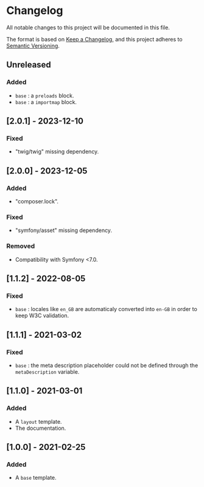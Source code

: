 # Changelog
All notable changes to this project will be documented in this file.

The format is based on [Keep a Changelog](https://keepachangelog.com/en/1.0.0/),
and this project adheres to [Semantic Versioning](https://semver.org/spec/v2.0.0.html).

## Unreleased
### Added
- `base` : a `preloads` block.
- `base` : a `importmap` block.

## [2.0.1] - 2023-12-10
### Fixed
- "twig/twig" missing dependency.

## [2.0.0] - 2023-12-05
### Added
- "composer.lock".

### Fixed
- "symfony/asset" missing dependency.

### Removed
- Compatibility with Symfony <7.0.

## [1.1.2] - 2022-08-05
### Fixed
- `base` : locales like `en_GB` are automaticaly converted into `en-GB` in order to keep W3C validation.

## [1.1.1] - 2021-03-02
### Fixed
- `base` : the meta description placeholder could not be defined through the `metaDescription` variable.

## [1.1.0] - 2021-03-01
### Added
- A `layout` template.
- The documentation.

## [1.0.0] - 2021-02-25
### Added
- A `base` template.
